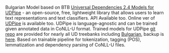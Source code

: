 Bulgarian Model based on BTB [Universal Dependencies 2.4 Models for UDPipe](https://lindat.mff.cuni.cz/repository/xmlui/handle/11234/1-2998) - an open-source, free, lightweight library that allows users to learn text representations and text classifiers. API Available too. 
Online ver of [UDPipe](http://lindat.mff.cuni.cz/services/udpipe/) is available too. 
UDPipe is language-agnostic and can be trained given annotated data in CoNLL-U format. Trained models for UDPipe [git repo](https://github.com/ufal/udpipe) are provided for nearly all UD treebanks including [Bulgarian](https://lindat.mff.cuni.cz/repository/xmlui/bitstream/handle/11234/1-2998/bulgarian-btb-ud-2.4-190531.udpipe?sequence=13&isAllowed=y), backup is [here](https://github.com/antouanbg/Bulgarian_Linguistic/blob/master/models/NLP/Universal_Dependencies/bulgarian-btb-ud-2.4-190531.udpipe).
Based on trainable pipeline for tokenization, tagging (POS), lemmatization and dependency parsing of CoNLL-U files.
